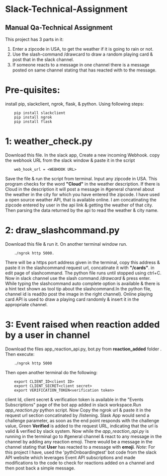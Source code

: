 # Slack-Technical-Assignment
## Manual Qa-Technical Assignment
This project has 3 parts in it: 
1. Enter a zipcode in USA, to get the weather if it is going to rain or not. 
2. Use the slash-command /drawcard to draw a random playing card & post that in the slack channel. 
3. If someone reacts to a message in one channel there is a message posted on same channel stating that <User> has reacted with <something> to the message.
  
# Pre-quisites:
install pip, slackclient, ngrok, flask, & python. Using following steps:

```
    pip install slackclient
    pip install ngrok
    pip install flask
```

# 1: weather_check.py
Download this file.
In the slack app, Create a new incoming Webhook. copy the webhook URL from the slack window & paste it in the script
```
    web_hook_url = <WEBHOOK URL>
```
Save the file & run the script from terminal.
Input any zipcode in USA. This program checks for the word **"Cloud"** in the weather description.
If there is Cloud in the description it will post a message in #general channel about the weather in the city for which you have entered the zipcode.
I have used a open source weather API, that is available online. I am concatinating the zipcode entered by user in the api link & getting the weather of that city. Then parsing the data returned by the api to read the weather & city name.

# 2: draw_slashcommand.py
Download this file & run it. On another terminal window run.
```
    ./ngrok http 5000.
```
There will be a https port address given in the terminal, copy this address & paste it in the slashcommand request url, concatinate it with **"/cards"**. in edit page of slashcommand.
The python file runs until stopped using ctrl+C. 
Now in slack channel use the slash command _/drawcard_ & press enter.
While typing the slashcommand auto complete option is available & there is a hint text shown as tool tip about the slashcommand.In the python file, channel id is read(to post the image in the right channel).
Online playing card API is used to draw a playing card randomly & insert it in the appropriate channel.

# 3: Event raised when reaction added by a user in channel
Download the files app_reaction_api.py, bot.py from **reaction_added** folder . Then execute:
```
    ./ngrok http 5000
```   
Then open another terminal do the following:
```
    export CLIENT_ID<client ID>
    export CLIENT_SECRET<client secret>
    export VERIFICATION_TOKEN<verification token> 
```
client Id, client secret & verification token is available in the "Events Subscriptions" page of the bot app added in slack workspace.Run  _app_reaction.py_ python script. Now Copy the ngrok url & paste it in the request url section concatinated by /listening. Slask App would send a challenge parameter, as soon as the end point responds with the challenge value, Green **Verified** is added to the request URL, indicating that the url is valid & verified by slack system.
Now while the _app_reaction_api.py_ is running in the terminal go to #general channel & react to any message in the channel by adding any reaction emoji. There would be a message in the channel stating that **User** has reacted to a message with **emoji**.
_Note:_  For this project I have, used the 'pythOnboardingtest' bot code from the slack API website which leverages Event API subscriptions  and made modifications to the code to check for reactions added on a channel and then post back a simple message.
  

